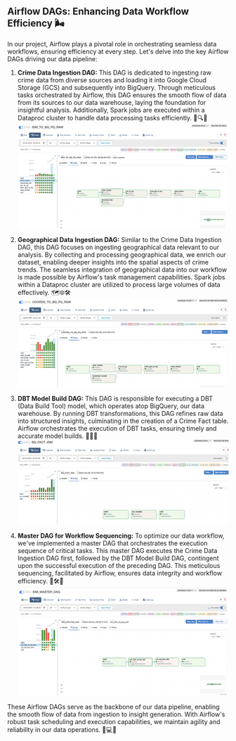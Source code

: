 ## Airflow DAGs: Enhancing Data Workflow Efficiency 🌬️

In our project, Airflow plays a pivotal role in orchestrating seamless data workflows, ensuring efficiency at every step. Let's delve into the key Airflow DAGs driving our data pipeline:

1. **Crime Data Ingestion DAG:**
   This DAG is dedicated to ingesting raw crime data from diverse sources and loading it into Google Cloud Storage (GCS) and subsequently into BigQuery. Through meticulous tasks orchestrated by Airflow, this DAG ensures the smooth flow of data from its sources to our data warehouse, laying the foundation for insightful analysis. Additionally, Spark jobs are executed within a Dataproc cluster to handle data processing tasks efficiently. 🚀🔍✨
   ![Crime DAG](../assets/airflow/idm_to_gcs.png)

2. **Geographical Data Ingestion DAG:**
   Similar to the Crime Data Ingestion DAG, this DAG focuses on ingesting geographical data relevant to our analysis. By collecting and processing geographical data, we enrich our dataset, enabling deeper insights into the spatial aspects of crime trends. The seamless integration of geographical data into our workflow is made possible by Airflow's task management capabilities. Spark jobs within a Dataproc cluster are utilized to process large volumes of data effectively. 🗺️🌐🛠️
   ![Geo DAG](../assets/airflow/geo_to_gcs.png)

3. **DBT Model Build DAG:**
   This DAG is responsible for executing a DBT (Data Build Tool) model, which operates atop BigQuery, our data warehouse. By running DBT transformations, this DAG refines raw data into structured insights, culminating in the creation of a Crime Fact table. Airflow orchestrates the execution of DBT tasks, ensuring timely and accurate model builds. 💼💡🔧
   ![Fact DAG](../assets/airflow/fact_dag.png)

4. **Master DAG for Workflow Sequencing:**
   To optimize our data workflow, we've implemented a master DAG that orchestrates the execution sequence of critical tasks. This master DAG executes the Crime Data Ingestion DAG first, followed by the DBT Model Build DAG, contingent upon the successful execution of the preceding DAG. This meticulous sequencing, facilitated by Airflow, ensures data integrity and workflow efficiency. 🔄🛠️🚀
   ![Master DAG](../assets/airflow/master_dag.png)

These Airflow DAGs serve as the backbone of our data pipeline, enabling the smooth flow of data from ingestion to insight generation. With Airflow's robust task scheduling and execution capabilities, we maintain agility and reliability in our data operations. 🌟💻🔗


